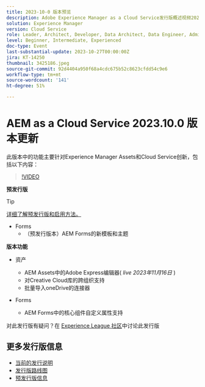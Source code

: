 ```yaml
---
title: 2023-10-0 版本预览
description: Adobe Experience Manager as a Cloud Service发行版概述视频2023.10.0
solution: Experience Manager
version: Cloud Service
role: Leader, Architect, Developer, Data Architect, Data Engineer, Admin, User
level: Beginner, Intermediate, Experienced
doc-type: Event
last-substantial-update: 2023-10-27T00:00:00Z
jira: KT-14250
thumbnail: 3425186.jpeg
source-git-commit: 92d4404a950f68a4cdc675b52c8623cfdd54c9e6
workflow-type: tm+mt
source-wordcount: '141'
ht-degree: 51%

---
```


# AEM as a Cloud Service 2023.10.0 版本更新

此版本中的功能主要针对Experience Manager Assets和Cloud Service创新，包括以下内容：

>[!VIDEO](https://video.tv.adobe.com/v/3425186/?learn=on)

**预发行版**

>[!TIP]
>
>[详细了解预发行版和启用方法。](https://experienceleague.adobe.com/docs/experience-manager-cloud-service/content/release-notes/prerelease.html)

* Forms
   * （预发行版本）AEM Forms的新模板和主题

**版本功能**

* 资产
   * AEM Assets中的Adobe Express编辑器( *live 2023年11月16日* )
   * 对Creative Cloud库的跨组织支持
   * 批量导入oneDrive的连接器

* Forms
   * AEM Forms中的核心组件自定义属性支持

对此发行版有疑问？在 [Experience League 社区](https://adobe.ly/474hr8v)中讨论此发行版

## 更多发行版信息

* [当前的发行说明](https://experienceleague.adobe.com/docs/experience-manager-cloud-service/content/release-notes/home.html?lang=zh-Hans)
* [发行版路线图](https://experienceleague.adobe.com/docs/experience-manager-release-information/aem-release-updates/update-releases-roadmap.html?lang=zh-Hans)
* [预发行版信息](https://experienceleague.adobe.com/docs/experience-manager-cloud-service/content/release-notes/prerelease.html)